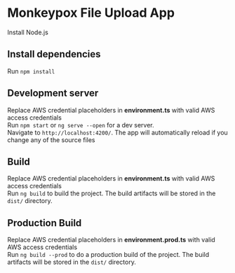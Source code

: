 # Monkeypox File Upload App

Install Node.js

## Install dependencies

Run `npm install`

## Development server
Replace AWS credential placeholders in <b>environment.ts</b> with valid AWS access credentials
<br/>
Run `npm start` or `ng serve --open` for a dev server.
<br/>
Navigate to `http://localhost:4200/`. The app will automatically reload if you change any of the source files

## Build
Replace AWS credential placeholders in <b>environment.ts</b> with valid AWS access credentials
<br/>
Run `ng build` to build the project. The build artifacts will be stored in the `dist/` directory.

## Production Build
Replace AWS credential placeholders in <b>environment.prod.ts</b> with valid AWS access credentials
<br/>
Run `ng build --prod` to do a production build of the project. The build artifacts will be stored in the `dist/` directory.



